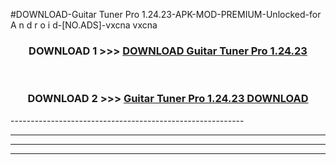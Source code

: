 #DOWNLOAD-Guitar Tuner Pro 1.24.23-APK-MOD-PREMIUM-Unlocked-for A n d r o i d-[NO.ADS]-vxcna vxcna 



<div align="center">

<h3>DOWNLOAD 1 >>> <a href="https://getmod2.web.app/?judul=Guitar Tuner Pro 1.24.23">DOWNLOAD Guitar Tuner Pro 1.24.23</a></h3><br>

<h3>DOWNLOAD 2 >>> <a href="https://getmod2.web.app/?judul=Guitar Tuner Pro 1.24.23">Guitar Tuner Pro 1.24.23 DOWNLOAD </a></h3>

</div>
----------------------------------------------------------

----------------------------------------------------------

----------------------------------------------------------

----------------------------------------------------------



